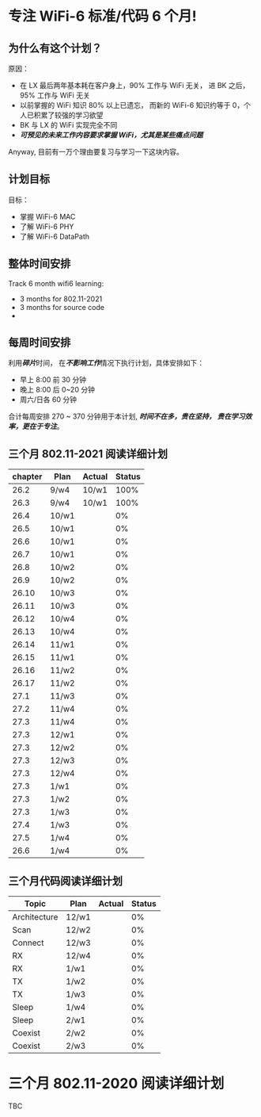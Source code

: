 # 专注 WiFi-6 标准/代码 6 个月!

## 为什么有这个计划？

原因：

 - 在 LX 最后两年基本耗在客户身上，90% 工作与 WiFi 无关， 进 BK 之后，95% 工作与 WiFi 无关
 - 以前掌握的 WiFi 知识 80% 以上已遗忘， 而新的 WiFi-6 知识约等于 0，个人已积累了较强的学习欲望
 - BK 与 LX 的 WiFi 实现完全不同
 - ***可预见的未来工作内容要求掌握 WiFi，尤其是某些痛点问题***

Anyway, 目前有一万个理由要复习与学习一下这块内容。

## 计划目标

目标：

 - 掌握 WiFi-6 MAC
 - 了解 WiFi-6 PHY
 - 了解 WiFi-6 DataPath


## 整体时间安排

Track 6 month wifi6 learning:

 - 3 months for 802.11-2021
 - 3 months for source code
 - 
## 每周时间安排

利用***碎片***时间， 在***不影响工作***情况下执行计划，具体安排如下：

 - 早上 8:00 前 30 分钟
 - 晚上 8:00 后 0~20 分钟
 - 周六/日各 60 分钟

合计每周安排 270 ~ 370 分钟用于本计划, ***时间不在多，贵在坚持， 贵在学习效率，更在于专注***。

## 三个月 802.11-2021 阅读详细计划

| chapter | Plan | Actual | Status |
-|-|-|-|
| 26.2 | 9/w4 | 10/w1 | 100%|
| 26.3 | 9/w4 | 10/w1 | 100%|
| 26.4 | 10/w1 |  | 0%|
| 26.5 | 10/w1 |  | 0%|
| 26.6 | 10/w1 |  | 0%|
| 26.7 | 10/w1 |  | 0%|
| 26.8 | 10/w2 |  | 0%|
| 26.9 | 10/w2 |  | 0%|
| 26.10 | 10/w3 |  | 0%|
| 26.11 | 10/w3 |  | 0%|
| 26.12 | 10/w4 |  | 0%|
| 26.13 | 10/w4 |  | 0%|
| 26.14 | 11/w1 |  | 0%|
| 26.15 | 11/w1 |  | 0%|
| 26.16 | 11/w2 |  | 0%|
| 26.17 | 11/w2 |  | 0%|
| 27.1 | 11/w3 |  | 0%|
| 27.2 | 11/w4 |  | 0%|
| 27.3 | 11/w4 |  | 0%|
| 27.3 | 12/w1 |  | 0%|
| 27.3 | 12/w2 |  | 0%|
| 27.3 | 12/w3 |  | 0%|
| 27.3 | 12/w4 |  | 0%|
| 27.3 | 1/w1 |  | 0%|
| 27.3 | 1/w2 |  | 0%|
| 27.3 | 1/w3 |  | 0%|
| 27.4 | 1/w3 |  | 0%|
| 27.5 | 1/w4 |  | 0%|
| 26.6 | 1/w4 |  | 0%|

## 三个月代码阅读详细计划

| Topic | Plan | Actual | Status|
-|-|-|-|
| Architecture | 12/w1 | | 0% |
| Scan | 12/w2 | | 0% |
| Connect | 12/w3 | | 0% |
| RX | 12/w4 | | 0% |
| RX | 1/w1 | | 0% |
| TX | 1/w2 | | 0% |
| TX | 1/w3 | | 0% |
| Sleep | 1/w4 | | 0% |
| Sleep | 2/w1 | | 0% |
| Coexist | 2/w2 | | 0% |
| Coexist | 2/w3 | | 0% |


# 三个月 802.11-2020 阅读详细计划

TBC
